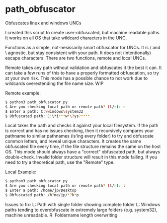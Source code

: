 # path_obfuscator
Obfuscates linux and windows UNCs

I created this script to create user-obfuscated, but machine readable paths. It works on all OS that take wildcard characters in the UNC.

Functions as a simple, not-nesissarily smart obfuscator for UNCs. It is / and \ agnostic, but stay consistent with your path. It does not (intentionally) escape characters.
There are two functions, remote and local UNCs.

Remote takes any path without validation and obfuscates it the best it can. It can take a few runs of this to have a properly formatted obfuscation, so try at your own risk. This mode has a possible chance to not work due to wildcards overextending the file name size. WIP

Remote example:
``` bash
$ python3 path_obfuscator.py 
$ Are you checking local path or remote path? (l/r): r
$ Enter a path: C:\windows\system32
$ Obfuscated path: C:\*i***w*\?ys?****
```

Local takes the path and checks it against your local filesystem. If the path is correct and has no issues checking, then it recursively compares your pathname to similar pathnames (ls'ing every folder) to try and obfuscate common letters, and reveal unique characters. It creates the same obfuscated file every time, if the file structure remains the same on the host OS. This mode should always have a "correct" obfuscated path, but always double-check.
Invalid folder structure will result in this mode failing. If you need to try a theoretical path, use the "Remote" type.

Local Example:
 ``` bash
$ python3 path_obfuscator.py 
$ Are you checking local path or remote path? (l/r): l
$ Enter a path: /home/jp/Desktop
$ Obfuscated path: /h?me/jp/*?k*p
```

Issues to fix:
L: Path with single folder showing complete folder
L: Windows paths tending to overobfuscate in extremely large folders (e.g. system32), machine unreadable.
R: Foldername length overwriting
